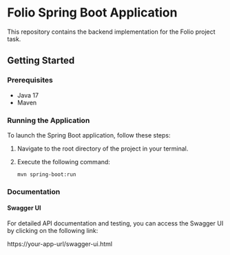 # Folio Spring Boot Application

This repository contains the backend implementation for the Folio project task.

## Getting Started

### Prerequisites

- Java 17
- Maven

### Running the Application

To launch the Spring Boot application, follow these steps:

1. Navigate to the root directory of the project in your terminal.
2. Execute the following command:

   ```shell
   mvn spring-boot:run

### Documentation
#### Swagger UI
For detailed API documentation and testing, you can access the Swagger UI by clicking on the following link: 

https://your-app-url/swagger-ui.html
